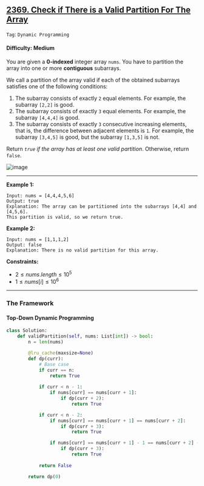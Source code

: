 ## [2369. Check if There is a Valid Partition For The Array](https://leetcode.com/problems/check-if-there-is-a-valid-partition-for-the-array/)

```Tag```: ```Dynamic Programming```

#### Difficulty: Medium

You are given a __0-indexed__ integer array ```nums```. You have to partition the array into one or more __contiguous__ subarrays.

We call a partition of the array valid if each of the obtained subarrays satisfies one of the following conditions:

1. The subarray consists of exactly ```2``` equal elements. For example, the subarray ```[2,2]``` is good.
2. The subarray consists of exactly ```3``` equal elements. For example, the subarray ```[4,4,4]``` is good.
3. The subarray consists of exactly ```3``` consecutive increasing elements, that is, the difference between adjacent elements is ```1```. For example, the subarray ```[3,4,5]``` is good, but the subarray ```[1,3,5]``` is not.

Return _```true``` if the array has at least one valid partition_. Otherwise, return ```false```.

![image](https://github.com/quananhle/Python/assets/35042430/b23bd353-71a9-4510-b98a-f3f69644b792)

---

__Example 1:__
```
Input: nums = [4,4,4,5,6]
Output: true
Explanation: The array can be partitioned into the subarrays [4,4] and [4,5,6].
This partition is valid, so we return true.
```

__Example 2:__
```
Input: nums = [1,1,1,2]
Output: false
Explanation: There is no valid partition for this array.
```

__Constraints:__

- $2 \le nums.length \le 10^{5}$
- $1 \le nums[i] \le 10^{6}$

---

### The Framework

#### Top-Down Dynamic Programming

```Python
class Solution:
    def validPartition(self, nums: List[int]) -> bool:
        n = len(nums)

        @lru_cache(maxsize=None)
        def dp(curr):
            # Base case
            if curr == n:
                return True
            
            if curr < n - 1:
                if nums[curr] == nums[curr + 1]:
                    if dp(curr + 2):
                        return True 

            if curr < n - 2:
                if nums[curr] == nums[curr + 1] == nums[curr + 2]:
                    if dp(curr + 3):
                        return True

                if nums[curr] == nums[curr + 1] - 1 == nums[curr + 2] - 2:
                    if dp(curr + 3):
                        return True
                    
            return False

        return dp(0)
```
